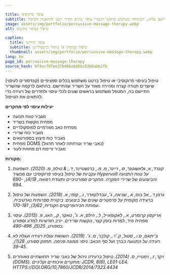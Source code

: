 ```yaml
---

title: עיסוי פרקוסיבי
subtitle: עיסוי איתותי או טיפול ברטיפה משתמש בכלים מסוימים (קונטרי עיסוי) היוצרים תנודה קצרה ומהירה מאוד על השריר שנעשה עליו המריחה. תלוי ברקמה שיושם עליה, המומחה משתמש בראשי קונטרי עיסוי שונים ותדרי רטט להתאמת הטיפול.
image: assets/img/portfolio/percussive-massage-therapy.webp
alt: טיפול בעיסוי מקשים

caption:
  title: עיסוי תידושי
  subtitle: טיפול בעיסוק או טיפול ברטפוליישן
  thumbnail: assets/img/portfolio/percussive-massage-therapy.webp
lang: he
page_id: percussive-massage-therapy
source_hash: bf4acf07ee37b466a8d8bc83b0abb2fb
---
```

טיפול בעיסוי פרוקוסיבי או טיפול ברטט משתמש בכלים ספציפיים (קונדסורים לעיסוי) שיוצרים תנודה קצרה ומהירה מאוד על השריר שהתיישם. בהתאם לרקמה שהשריר התיישם בה, המטפל משתמש בראשים שונים לכלי עיסוי ולתדרים של רעידה כדי להתאים את הטיפול.

**יעילות עיסוי לפי מחקרים**
-   מגביר טווח תנועה
-   מפחית נוקשות בשריר
-   מפחית כאב מגורמיים למוסקולריים
-   מגביר כוח שרירי
-   מגביר כוח פיצוץ בספורטאים
-   מפחית DOMS (כאבי שריר וטרחתה לאחר תרגול)
-   מגביר זרימת דם מתחת לעור

**מקורות:**

1.  *קונרד, א, גלאשוטנר, ס., ריינר, מ. מ., ברנשטיינר, ד., &
    טילפ, מ. (2020). השפעות עקביות של טיפול בעיסוי פרוקוסיבי עם מכשיר Hypervolt על טווח התנועה והביצועים
    של שרירי המקרה. מחקרים ספורטיביים ותעודת רפואה, 19(4),
    690-694.*

2.  *גרמן ד., אל בוס, א., שניאה, ג', עבדלקאדר, נ., קזמי, א.
    (2018). השפעות של טיפול ברעידה מקומית על פרמטרים שונים של ביצועים:
    ביקורת ספרותית נארטיבית. עמותת הכירופרקטים הקנדית, 62(3),
    170-181.*

3.  *אריקסון קרומרט, א., לאקופאייל, ל., הילס, א. ג', טאקר, ק.,
    האג, פ. (2015). עיסוי מפחית מיד, למרות בזמן קצר, נוקשות
    שרירים. יורב חודשיות למדע וספורט בספורט, 25(5),
    490-496.*

4.  *צ'יתאם, ס.ו., סטול, ק.'ר., קולבר, מ. ג'. (2019). השוואת
    עגלת רעידה ועגלת לא רעידה על התנועה בברך ועל סף הכאב: ניסוי ממונה פנימה. תחזוק ספורט, 28(1),
    39-45.*

5.  *ויקר, ז., וימטייז, ס. (2014). טיפול ברעידה ניהול של כאבי שריר תחושתיים
    מאוחרים (DOMS). מחקרים איכותיים וקליניים: JCDR,
    8(6), LE01-LE4.
    HTTPS://DOI.ORG/10,7860/JCDR/2014/7323.4434*